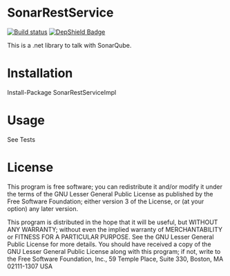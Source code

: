 SonarRestService
====================

[![Build status](https://ci.appveyor.com/api/projects/status/3c23a8q5kh8v3sw7?svg=true)](https://ci.appveyor.com/project/jorgecosta/sonarrestservice)
[![DepShield Badge](https://depshield.sonatype.org/badges/TrimbleSolutionsCorporation/SonarRestService/depshield.svg)](https://depshield.github.io)

This is a .net library to talk with SonarQube.

# Installation
Install-Package SonarRestServiceImpl

# Usage
See Tests

# License

This program is free software; you can redistribute it and/or modify it under the terms of the GNU Lesser General Public License
as published by the Free Software Foundation; either version 3 of the License, or (at your option) any later version.

This program is distributed in the hope that it will be useful, but WITHOUT ANY WARRANTY; without even the implied warranty
of MERCHANTABILITY or FITNESS FOR A PARTICULAR PURPOSE. See the GNU Lesser General Public License for more details. 
You should have received a copy of the GNU Lesser General Public License along with this program; if not, write to the Free
Software Foundation, Inc., 59 Temple Place, Suite 330, Boston, MA 02111-1307 USA
